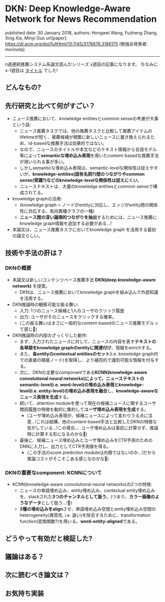 # DKN: Deep Knowledge-Aware Network for News Recommendation

published date: 30 January 2018,
authors: Hongwei Wang, Fuzheng Zhang, Xing Xie, Minyi Guo
url(paper): https://dl.acm.org/doi/fullHtml/10.1145/3178876.3186175
(勉強会発表者: morinota)

---

n週連続推薦システム系論文読んだシリーズ x週目の記事になります。
ちなみにx-1週目は [タイトル](url) でした!

## どんなもの?

## 先行研究と比べて何がすごい？

- ニュース推薦において、knowledge entitiesとcommon senseの考慮が大事という話:
  - ニュース推薦タスクでは、他の推薦タスクと比較して推薦アイテムのlifetimeが短く、推薦候補が頻繁に新しいニュースに置き換えられるため、id-basedな推薦手法は効果的ではない。
  - なので、ニュースのタイトルや本文などのテキスト情報から言語モデル等によって**semanticな埋め込み表現**を用いたcontent-basedな推薦手法が用いられる事が多い。
  - しかしsemanticな埋め込み表現は、semantic-levelな関係性は捉えやすいが、**knowledge-entities(固有名詞?)間のつながりやcommon sense(常識?)などのknowledge-levelな関係性は捉えにくい**。
  - ニューステキストは、大量のknowledge entitiesとcommon senseで構成されてる。
- knowledge graphの活用:
  - (knowledge graph = ノードがentityに対応し、エッジがentity間の関係性に対応する、有向異種グラフの一種)
  - **ニュース間の深い論理的つながりを抽出**するためには、ニュース推薦にknowledge graph情報を追加する必要がある...!
- 本論文は、ニュース推薦タスクにおいてknowledge graph を活用する最初の論文らしい。

## 技術や手法の肝は？

### DKNの概要

- 本論文は新しいコンテンツベース推薦手法 **DKN(deep knowledge-aware network)** を提案。
  - DKNは、ニュース推薦においてknowledge graphを組み込んで外部知識を活用する。
- DKN推論時の観察可能な振る舞い:
  - 入力: 1つのニュース候補と1人のユーザのクリック履歴
  - 出力: ユーザがそのニュースをクリックする確率。
  - (この振る舞いはまさに一般的なcontent-basedのニュース推薦モデルって感じ:thinking:)
- DKN推論時の内部のざっくりした動作:
  - まず、入力されたニュースに対して、ニュースの内容を表す**テキストの各単語をknowledge graphのentityに関連付け**、情報をenrichする。
  - また、**各entityのcontextual entitiesのセット**(i.e. knowledge graph内での直接の隣接ノード)を取得し、より補完的で識別可能な情報を付与する。
  - 次に、DKNの主要なcomponentである**KCNN(knowledge-aware convolutional neural networks)**によって、ニューステキストのsemantic-level(i.e. word-level)の埋め込み表現とknowledge-level(i.e. entity-level)の埋め込み表現を**融合**し、**knowledge-awareなニュース表現を生成**する。
  - 続いて、attention moduleを使って現在の候補ニュースに関するユーザ閲読履歴の特徴を動的に集約して**ユーザ埋め込み表現を生成**する。
    - (ユーザ埋め込み表現が、候補ニュースによって変わりうる点に注意...!これは結構、他のcontent-based手法と比較したDKNの特徴な気がしている...!この場合、、ユーザ埋め込みは事前に計算せず、推論時に計算する形になるのかな:thinking:)
  - 最後に、候補ニュース埋め込みとユーザ埋め込みをCTR予測のためのDNNに入力し、出力としてCTR予測値を得る。
    - (この手法のscore prediction moduleは内積ではないのか...!だから推論コストがそこそこある感じなのかな:thinking:)

### DKNの重要なcomponent: KCNNについて

- KCNN(knowledge-aware convolutional neural networks)の2つの特徴:
  - ニュースの単語埋め込み、entity埋め込み、contextual entity埋め込みを、stackされた**3つのチャンネルとして扱う**。(つまり、**カラー画像のようなデータ**として扱う...!:thinking:)
  - **3種の埋め込みをalign**させ、単語埋め込み空間とentity埋め込み空間のheterogeneity(異質性, i.e. 違い)を除去するために、transformation function(変換関数?)を用いる。**word-entity-aligned**である。

## どうやって有効だと検証した?

## 議論はある？

## 次に読むべき論文は？

## お気持ち実装
